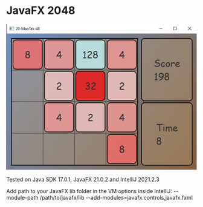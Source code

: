 # JavaFX 2048
![2048](https://github.com/maotek/Java2048/blob/main/img/img.png)

Tested on Java SDK 17.0.1, JavaFX 21.0.2 and IntelliJ 2021.2.3

Add path to your JavaFX lib folder in the VM options inside IntelliJ:
--module-path
/path/to/javafx/lib
--add-modules=javafx.controls,javafx.fxml
